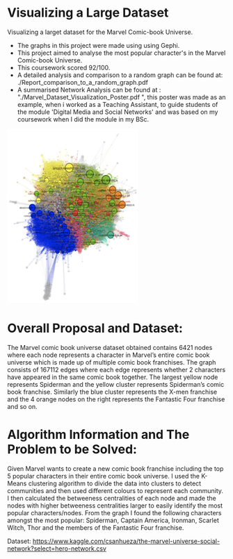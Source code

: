 # Visualizing a Large Dataset
Visualizing a larget dataset for the Marvel Comic-book Universe. 
- The graphs in this project were made using using Gephi.
- This project aimed to analyse the most popular character's in the Marvel Comic-book Universe.
- This coursework scored 92/100.
- A detailed analysis and comparison to a random graph can be found at: ./Report_comparison_to_a_random_graph.pdf
- A summarised Network Analysis can be found at : "./Marvel_Dataset_Visualization_Poster.pdf ", this poster was made as an example, when i worked as a Teaching Assistant, to guide students of the module 'Digital Media and Social Networks' and was based on my coursework when I did the module in my BSc.

<img src="https://github.com/HarrishanSK/VisualizingLargeData/blob/master/images/image1.png" alt="alt text" width="300" height="400">

# Overall Proposal and Dataset:
The Marvel comic book universe dataset obtained contains 6421 nodes where each node represents a character in Marvel’s entire comic book universe which is made up of multiple comic book franchises. The graph consists of 167112 edges where each edge represents whether 2 characters have appeared in the same comic book together. The largest yellow node represents Spiderman and the yellow cluster represents Spiderman’s comic book franchise. Similarly the blue cluster represents the X-men franchise and the 4 orange nodes on the right represents the Fantastic Four franchise and so on. 

# Algorithm Information and The Problem to be Solved: 
Given Marvel wants to create a new comic book franchise including the top 5 popular characters in their entire comic book universe. I used the K-Means clustering algorithm to divide the data into clusters to detect communities and then used different colours to represent each community. I then calculated the betweeness centralities of each node and made the nodes with higher betweeness centralities larger to easily identify the most popular characters/nodes. From the graph I found the following characters amongst the most popular: Spiderman, Captain America, Ironman, Scarlet Witch, Thor and the members of the Fantastic Four franchise. 


Dataset: https://www.kaggle.com/csanhueza/the-marvel-universe-social-network?select=hero-network.csv
